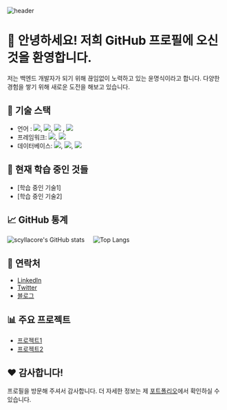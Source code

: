 ![header](https://capsule-render.vercel.app/api?type=soft&color=auto&height=150&section=header&text=myungsik%20Yoon&fontSize=60)

# 👋 안녕하세요! 저희 GitHub 프로필에 오신 것을 환영합니다.

저는 백엔드 개발자가 되기 위해 끊임없이 노력하고 있는 윤명식이라고 합니다. 다양한 경험을 쌓기 위해 새로운 도전을 해보고 있습니다.

## 🚀 기술 스택

- 언어 : <img src="https://img.shields.io/badge/Java-F38338?style=flat-square&logo=Java&logoColor=white"/>, <img src="https://img.shields.io/badge/Javascript-F7DF1E?style=flat-square&logo=javascript&logoColor=white"/>, <img src="https://img.shields.io/badge/C-A8B9CC?style=flat-square&logo=c&logoColor=white"/> ,  <img src="https://img.shields.io/badge/C++-A8B9CC?style=flat-square&logo=cplusplus&logoColor=white"/> 
- 프레임워크: <img src="https://img.shields.io/badge/SpringBoot-6DB33F?style=flat-square&logo=springboot&logoColor=white"/>, <img src="https://img.shields.io/badge/Express-000000?style=flat-square&logo=express&logoColor=white"/>
- 데이터베이스: <img src="https://img.shields.io/badge/MySQL-4479A1?style=flat-square&logo=mysql&logoColor=white"/>, <img src="https://img.shields.io/badge/MariaDB-003545?style=flat-square&logo=mariadb&logoColor=white"/>, <img src="https://img.shields.io/badge/MongoDB-47A248?style=flat-square&logo=mongodb&logoColor=white"/>

## 🌱 현재 학습 중인 것들

- [학습 중인 기술1]
- [학습 중인 기술2]

## 📈 GitHub 통계

![scyllacore's GitHub stats](https://github-readme-stats.vercel.app/api?username=scyllacore&show_icons=true&theme=transparent) &nbsp;&nbsp;&nbsp; ![Top Langs](https://github-readme-stats.vercel.app/api/top-langs/?username=scyllacore&layout=compact)

## 🤝 연락처

- [LinkedIn](https://www.linkedin.com/in/your-linkedin)
- [Twitter](https://twitter.com/your-twitter)
- [블로그](https://your-blog.com)

## 📊 주요 프로젝트

- [프로젝트1](https://github.com/your-username/project1)
- [프로젝트2](https://github.com/your-username/project2)

## ❤️ 감사합니다!

프로필을 방문해 주셔서 감사합니다. 더 자세한 정보는 제 [포트폴리오](https://your-portfolio.com)에서 확인하실 수 있습니다.


